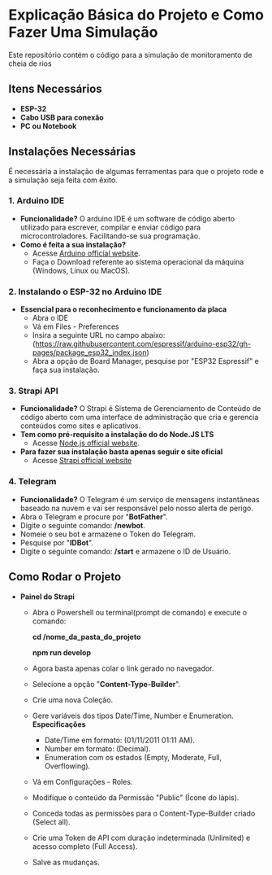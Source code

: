 # Explicação Básica do Projeto e Como Fazer Uma Simulação

Este repositório contém o código para a simulação de monitoramento de cheia de rios

## Itens Necessários
  - **ESP-32**
  - **Cabo USB para conexão**
  - **PC ou Notebook**

## Instalações Necessárias

É necessária a instalação de algumas ferramentas para que o projeto rode e a simulação seja feita com êxito.

### 1. **Arduino IDE**
  - **Funcionalidade?** O arduino IDE é um software de código aberto utilizado para escrever, compilar e enviar código para microcontroladores. Facilitando-se sua programação.
  - **Como é feita a sua instalação?**
    - Acesse [Arduino official website](https://www.arduino.cc/en/software/).
    - Faça o Download referente ao sistema operacional da máquina (Windows, Linux ou MacOS).

### 2. **Instalando o ESP-32 no Arduino IDE**
  - **Essencial para o reconhecimento e funcionamento da placa**
    - Abra o IDE
    - Vá em Files - Preferences
    - Insira a seguinte URL no campo abaixo: (https://raw.githubusercontent.com/espressif/arduino-esp32/gh-pages/package_esp32_index.json)
    - Abra a opção de Board Manager, pesquise por "ESP32 Espressif" e faça sua instalação.

### 3. **Strapi API**
  - **Funcionalidade?** O Strapi é Sistema de Gerenciamento de Conteúdo de código aberto com uma interface de administração que cria e gerencia conteúdos como sites e aplicativos.
  - **Tem como pré-requisito a instalação do do Node.JS LTS**
    - Acesse [Node.js official website](https://nodejs.org/).
  - **Para fazer sua instalação basta apenas seguir o site oficial**
    - Acesse [Strapi official website](https://strapi.io/) 

### 4. **Telegram**
  - **Funcionalidade?** O Telegram é um serviço de mensagens instantâneas baseado na nuvem e vai ser responsável pelo nosso alerta de perigo.
  - Abra o Telegram e procure por "**BotFather**".
  - Digite o seguinte comando: **/newbot**.
  - Nomeie o seu bot e armazene o Token do Telegram.
  - Pesquise por "**IDBot**".
  - Digite o seguinte comando: **/start** e armazene o ID de Usuário.

  ## Como Rodar o Projeto
  - **Painel do Strapi**
    - Abra o Powershell ou terminal(prompt de comando) e execute o comando:

      **cd /nome_da_pasta_do_projeto**
      
      **npm run develop**

    - Agora basta apenas colar o link gerado no navegador.
    - Selecione a opção "**Content-Type-Builder**".
    - Crie uma nova Coleção.
    - Gere variáveis dos tipos Date/Time, Number e Enumeration.
      **Especificações**
        - Date/Time em formato: (01/11/2011 01:11 AM).
        - Number em formato: (Decimal).
        - Enumeration com os estados (Empty, Moderate, Full, Overflowing).
    - Vá em Configurações - Roles.
    - Modifique o conteúdo da Permissão "Public" (Ícone do lápis).
    - Conceda todas as permissões para o Content-Type-Builder criado (Select all).
    - Crie uma Token de API com duração indeterminada (Unlimited) e acesso completo (Full Access).
    - Salve as mudanças.

